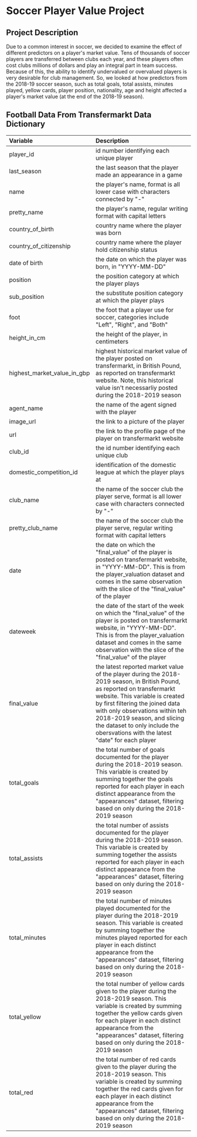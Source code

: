 # Soccer Player Value Project

## Project Description
Due to a common interest in soccer, we decided to examine the effect of different predictors on a player's market value. Tens of thousands of soccer players are transferred between clubs each year, and these players often cost clubs millions of dollars and play an integral part in team success. Because of this, the ability to identify undervalued or overvalued players is very desirable for club management. So, we looked at how predictors from the 2018-19 soccer season, such as total goals, total assists, minutes played, yellow cards, player position, nationality, age and height affected a player's market value (at the end of the 2018-19 season).


## Football Data From Transfermarkt Data Dictionary

| Variable  | Description               |
|:----------|:--------------------------|
| player_id | id number identifying each unique player |
| last_season | the last season that the player made an appearance in a game |
| name | the player's name, format is all lower case with characters connected by "-" |
| pretty_name | the player's name, regular writing format with capital letters |
| country_of_birth | country name where the player was born |
| country_of_citizenship| country name where the player hold citizenship status |
| date of birth | the date on which the player was born, in "YYYY-MM-DD" |
| position | the position category at which the player plays |
| sub_position | the substitute position category at which the player plays |
| foot | the foot that a player use for soccer, categories include "Left", "Right", and "Both" |
| height_in_cm | the height of the player, in centimeters |
| highest_market_value_in_gbp | highest historical market value of the player posted on transfermarkt, in British Pound, as reported on transfermarkt website. Note, this historical value isn't necessarliy posted during the 2018-2019 season |
| agent_name | the name of the agent signed with the player |
| image_url | the link to a picture of the player |
| url | the link to the profile page of the player on transfermarkt website |
| club_id | the id number identifying each unique club |
| domestic_competition_id | identification of the domestic league at which the player plays at |
| club_name | the name of the soccer club the player serve, format is all lower case with characters connected by "-" |
| pretty_club_name | the name of the soccer club the player serve, regular writing format with capital letters |
| date | the date on which the "final_value" of the player is posted on transfermarkt website, in "YYYY-MM-DD". This is from the player_valuation dataset and comes in the same observation with the slice of the "final_value" of the player |
| dateweek | the date of the start of the week on which the "final_value" of the player is posted on transfermarkt website, in "YYYY-MM-DD". This is from the player_valuation dataset and comes in the same observation with the slice of the "final_value" of the player|
| final_value | the latest reported market value of the player during the 2018-2019 season, in British Pound, as reported on transfermarkt website. This variable is created by first filtering the joined data with only observations within teh 2018-2019 season, and slicing the dataset to only include the obersvations with the latest "date" for each player |
| total_goals | the total number of goals documented for the player during the 2018-2019 season. This variable is created by summing together the goals reported for each player in each distinct appearance from the "appearances" dataset, filtering based on only during the 2018-2019 season |
| total_assists | the total number of assists documented for the player during the 2018-2019 season. This variable is created by summing together the assists reported for each player in each distinct appearance from the "appearances" dataset, filtering based on only during the 2018-2019 season |
| total_minutes | the total number of minutes played documented for the player during the 2018-2019 season. This variable is created by summing together the minutes played reported for each player in each distinct appearance from the "appearances" dataset, filtering based on only during the 2018-2019 season |
| total_yellow | the total number of yellow cards given to the player during the 2018-2019 season. This variable is created by summing together the yellow cards given for each player in each distinct appearance from the "appearances" dataset, filtering based on only during the 2018-2019 season |
| total_red | the total number of red cards given to the player during the 2018-2019 season. This variable is created by summing together the red cards given for each player in each distinct appearance from the "appearances" dataset, filtering based on only during the 2018-2019 season |
